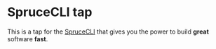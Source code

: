 # SpruceCLI tap

This is a tap for the [SpruceCLI](https://developer.spruce.bot/concepts/spruce-cli) that gives you the power to build **great** software **fast**.
